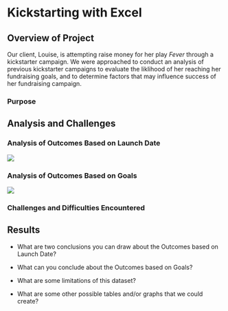 # Kickstarting with Excel

## Overview of Project
Our client, Louise, is attempting raise money for her play *Fever* through a kickstarter campaign. We were approached to conduct an analysis of previous kickstarter campaigns to evaluate the liklihood of her reaching her fundraising goals, and to determine factors that may influence success of her fundraising campaign. 

### Purpose

## Analysis and Challenges

### Analysis of Outcomes Based on Launch Date
![](https://github.com/mzabrisk/kickstarter-analyis/blob/d667846cc97f8bef60c02d9c8a60cd353c1d7d55/resources/Theater_Outcomes_vs_Launch.png)

### Analysis of Outcomes Based on Goals
![](https://github.com/mzabrisk/kickstarter-analyis/blob/b685dffefca36fc6d18d47c7c6e1135311e55421/resources/Outcomes_vs_Goals.png)

### Challenges and Difficulties Encountered

## Results

- What are two conclusions you can draw about the Outcomes based on Launch Date?

- What can you conclude about the Outcomes based on Goals?

- What are some limitations of this dataset?

- What are some other possible tables and/or graphs that we could create?
